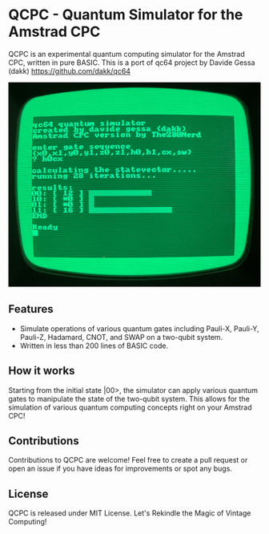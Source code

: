 # QCPC - Quantum Simulator for the Amstrad CPC

QCPC is an experimental quantum computing simulator for the Amstrad CPC, written in pure BASIC.
This is a port of qc64 project by Davide Gessa (dakk) https://github.com/dakk/qc64

![Creating a Bell State on Amstrad CPC](images/qcpc.png)

## Features

-    Simulate operations of various quantum gates including Pauli-X, Pauli-Y, Pauli-Z, Hadamard, CNOT, and SWAP on a two-qubit system.
-    Written in less than 200 lines of BASIC code.


## How it works

Starting from the initial state |00>, the simulator can apply various quantum gates to manipulate the state of the two-qubit system. This allows for the simulation of various quantum computing concepts right on your Amstrad CPC!


## Contributions

Contributions to QCPC are welcome! Feel free to create a pull request or open an issue if you have ideas for improvements or spot any bugs.

## License

QCPC is released under MIT License.
Let's Rekindle the Magic of Vintage Computing!
